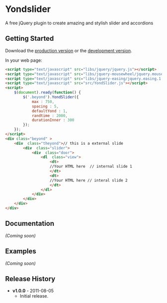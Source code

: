 # Yondslider

A free jQuery plugin to create amazing and stylish slider and accordions

## Getting Started
Download the [production version][min] or the [development version][max].

[min]: https://raw.github.com/feliperohde/YondSlider/master/dist/YondSlider.min.js
[max]: https://raw.github.com/feliperohde/YondSlider/master/dist/YondSlider.js

In your web page:

```html
<script type="text/javascript" src="libs/jquery/jquery.js"></script>
<script type="text/javascript" src="libs/jquery-mousewheel/jquery.mousewheel.js"></script>
<script type="text/javascript" src="libs/jquery-easing/jquery.easing.1.3.min.js"></script>
<script type="text/javascript" src="src/YondSlider.js"></script>
<script>
    $(document).ready(function() {
        $('.beyond').YondSlider({
            max : 750,
            spacing : 5,
            defaultYond : 1,
            randtime : 2000,
            durationInner : 300
        });
    });
</script>
<div class="beyond" > 
    <div  class="theyond">// this is a external slide
        <div  class="slider">
            <div  class="door">
                <dl  class="view">
                    <dt>
                    //Your HTML here  // internal slide 1
                    </dt>
                    <dt>
                    //Your HTML here // interal slide 2
                    </dt>
                </dl>
            </div>
        </div>
    </div>
</div>
```

## Documentation
_(Coming soon)_

## Examples
_(Coming soon)_

## Release History

* **v1.0.0** - 2011-08-05
   - Initial release.
